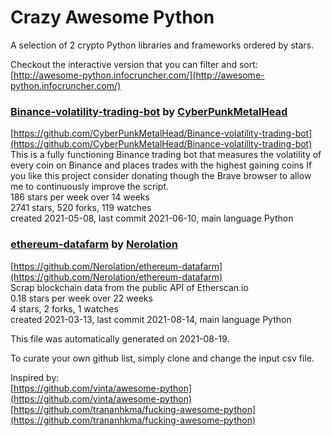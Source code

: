 # Crazy Awesome Python
A selection of 2 crypto Python libraries and frameworks ordered by stars.  

Checkout the interactive version that you can filter and sort: 
[http://awesome-python.infocruncher.com/](http://awesome-python.infocruncher.com/)  


### [Binance-volatility-trading-bot](https://github.com/CyberPunkMetalHead/Binance-volatility-trading-bot) by [CyberPunkMetalHead](https://github.com/CyberPunkMetalHead)  
[https://github.com/CyberPunkMetalHead/Binance-volatility-trading-bot](https://github.com/CyberPunkMetalHead/Binance-volatility-trading-bot)  
This is a fully functioning Binance trading bot that measures the volatility of every coin on Binance and places trades with the highest gaining coins If you like this project consider donating though the Brave browser to allow me to continuously improve the script.  
186 stars per week over 14 weeks  
2741 stars, 520 forks, 119 watches  
created 2021-05-08, last commit 2021-06-10, main language Python  


### [ethereum-datafarm](https://github.com/Nerolation/ethereum-datafarm) by [Nerolation](https://github.com/Nerolation)  
[https://github.com/Nerolation/ethereum-datafarm](https://github.com/Nerolation/ethereum-datafarm)  
Scrap blockchain data from the public API of Etherscan.io  
0.18 stars per week over 22 weeks  
4 stars, 2 forks, 1 watches  
created 2021-03-13, last commit 2021-08-14, main language Python  


This file was automatically generated on 2021-08-19.  

To curate your own github list, simply clone and change the input csv file.  

Inspired by:  
[https://github.com/vinta/awesome-python](https://github.com/vinta/awesome-python)  
[https://github.com/trananhkma/fucking-awesome-python](https://github.com/trananhkma/fucking-awesome-python)  